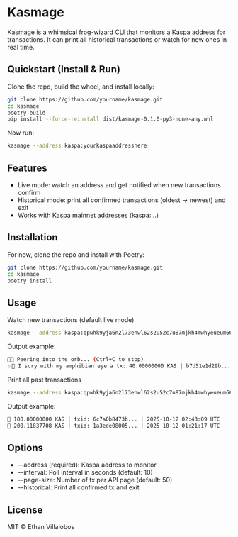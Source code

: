 # Kasmage

Kasmage is a whimsical frog-wizard CLI that monitors a Kaspa address for transactions.
It can print all historical transactions or watch for new ones in real time.

## Quickstart (Install & Run)

Clone the repo, build the wheel, and install locally:
```bash
git clone https://github.com/yourname/kasmage.git
cd kasmage
poetry build
pip install --force-reinstall dist/kasmage-0.1.0-py3-none-any.whl
```
Now run:
```bash
kasmage --address kaspa:yourkaspaaddresshere
```

## Features

- Live mode: watch an address and get notified when new transactions confirm
- Historical mode: print all confirmed transactions (oldest → newest) and exit
- Works with Kaspa mainnet addresses (kaspa:...)

## Installation

For now, clone the repo and install with Poetry:
```bash
git clone https://github.com/yourname/kasmage.git
cd kasmage
poetry install
```

## Usage

Watch new transactions (default live mode)
```bash
kasmage --address kaspa:qpwhk9yja6n2l73enwl62s2u52c7u87mjkh4mwhyeueum660ght4735mlsas5
```
Output example:
```bash
🐸🔮 Peering into the orb... (Ctrl+C to stop)
✨👀 I scry with my amphibian eye a tx: 40.00000000 KAS | b7d51e1d29b... | 2025-10-13 07:28:45 UTC
```
Print all past transactions
```bash
kasmage --address kaspa:qpwhk9yja6n2l73enwl62s2u52c7u87mjkh4mwhyeueum660ght4735mlsas5 --historical
```
Output example:
```bash
📜 100.00000000 KAS | txid: 6c7a0b8473b... | 2025-10-12 02:43:09 UTC
📜 200.11837708 KAS | txid: 1a3ede08005... | 2025-10-12 01:21:17 UTC
```

## Options
- --address (required): Kaspa address to monitor
- --interval: Poll interval in seconds (default: 10)
- --page-size: Number of tx per API page (default: 50)
- --historical: Print all confirmed tx and exit

## License
MIT © Ethan Villalobos